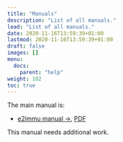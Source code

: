 ```yaml
---
title: "Manuals"
description: "List of all manuals."
lead: "List of all manuals."
date: 2020-11-16T13:59:39+01:00
lastmod: 2020-11-16T13:59:39+01:00
draft: false
images: []
menu:
  docs:
    parent: "help"
weight: 102
toc: true
---
```



The main manual is:

* [e2immu manual →](https://www.e2immu.org/static/manual/000-main.html), 
[PDF](https://www.e2immu.org/static/manual.pdf)

This manual needs additional work.
